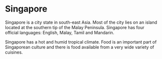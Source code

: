 # Singapore

Singapore is a city state in south-east Asia. Most of the city lies on an island located at the southern tip of the Malay Peninsula.
Singapore has four official languages: English, Malay, Tamil and Mandarin.

Singapore has a hot and humid tropical climate. Food is an important part of Singaporean culture and there is food available from
a very wide variety of cuisines.